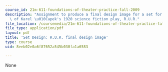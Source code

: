 ```yaml
---
course_id: 21m-611-foundations-of-theater-practice-fall-2009
description: "Assignment to produce a final design image for a set for one moment\
  \ of Karel \u010Capek's 1920 science fiction play, R.U.R."
file_location: /coursemedia/21m-611-foundations-of-theater-practice-fall-2009/8eeb02e0a6f87652a545b030fa1a6583_MIT21M_611F09_setdesign3.pdf
file_type: application/pdf
layout: pdf
title: 'Set Design: R.U.R. final design image'
type: course
uid: 8eeb02e0a6f87652a545b030fa1a6583

---
```

None